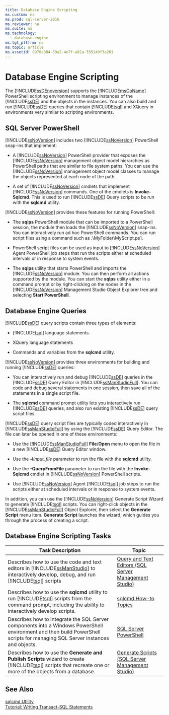 ```yaml
---
title: Database Engine Scripting
ms.custom: na
ms.prod: sql-server-2016
ms.reviewer: na
ms.suite: na
ms.technology: 
  - database-engine
ms.tgt_pltfrm: na
ms.topic: article
ms.assetid: 9978a884-59a2-4e7f-a82a-335149f3a261
---
```

# Database Engine Scripting
  The [!INCLUDE[ssDEnoversion](../../Topics/TopicNameContainA/includes/ssDEnoversion_md.md)] supports the [!INCLUDE[msCoName](../../Topics/TopicNameContainA/includes/msCoName_md.md)] PowerShell scripting environment to manage instances of the [!INCLUDE[ssDE](../../Topics/TopicNameContainA/includes/ssDE_md.md)] and the objects in the instances. You can also build and run [!INCLUDE[ssDE](../../Topics/TopicNameContainA/includes/ssDE_md.md)] queries that contain [!INCLUDE[tsql](../../Topics/TopicNameContainA/includes/tsql_md.md)] and XQuery in environments very similar to scripting environments.  
  
## SQL Server PowerShell  
 [!INCLUDE[ssNoVersion](../../Topics/TopicNameContainA/includes/ssNoVersion_md.md)] includes two [!INCLUDE[ssNoVersion](../../Topics/TopicNameContainA/includes/ssNoVersion_md.md)] PowerShell snap-ins that implement:  
  
-   A [!INCLUDE[ssNoVersion](../../Topics/TopicNameContainA/includes/ssNoVersion_md.md)] PowerShell provider that exposes the [!INCLUDE[ssNoVersion](../../Topics/TopicNameContainA/includes/ssNoVersion_md.md)] management object model hierarchies as PowerShell paths that are similar to file system paths. You can use the [!INCLUDE[ssNoVersion](../../Topics/TopicNameContainA/includes/ssNoVersion_md.md)] management object model classes to manage the objects represented at each node of the path.  
  
-   A set of [!INCLUDE[ssNoVersion](../../Topics/TopicNameContainA/includes/ssNoVersion_md.md)] cmdlets that implement [!INCLUDE[ssNoVersion](../../Topics/TopicNameContainA/includes/ssNoVersion_md.md)] commands. One of the cmdlets is **Invoke-Sqlcmd**. This is used to run [!INCLUDE[ssDE](../../Topics/TopicNameContainA/includes/ssDE_md.md)] Query scripts to be run with the **sqlcmd** utility.  
  
 [!INCLUDE[ssNoVersion](../../Topics/TopicNameContainA/includes/ssNoVersion_md.md)] provides these features for running PowerShell:  
  
-   The **sqlps** PowerShell module that can be imported to a PowerShell session, the module then loads the [!INCLUDE[ssNoVersion](../../Topics/TopicNameContainA/includes/ssNoVersion_md.md)] snap-ins. You can interactively run ad hoc PowerShell commands. You can run script files using a command such as .\MyFolder\MyScript.ps1.  
  
-   PowerShell script files can be used as input to [!INCLUDE[ssNoVersion](../../Topics/TopicNameContainA/includes/ssNoVersion_md.md)] Agent PowerShell job steps that run the scripts either at scheduled intervals or in response to system events.  
  
-   The **sqlps** utility that starts PowerShell and imports the [!INCLUDE[ssNoVersion](../../Topics/TopicNameContainA/includes/ssNoVersion_md.md)] module. You can then perform all actions supported by the module. You can start the **sqlps** utility either in a command prompt or by right-clicking on the nodes in the [!INCLUDE[ssNoVersion](../../Topics/TopicNameContainA/includes/ssNoVersion_md.md)] Management Studio Object Explorer tree and selecting **Start PowerShell**.  
  
## Database Engine Queries  
 [!INCLUDE[ssDE](../../Topics/TopicNameContainA/includes/ssDE_md.md)] query scripts contain three types of elements:  
  
-   [!INCLUDE[tsql](../../Topics/TopicNameContainA/includes/tsql_md.md)] language statements.  
  
-   XQuery language statements  
  
-   Commands and variables from the **sqlcmd** utility.  
  
 [!INCLUDE[ssNoVersion](../../Topics/TopicNameContainA/includes/ssNoVersion_md.md)] provides three environments for building and running [!INCLUDE[ssDE](../../Topics/TopicNameContainA/includes/ssDE_md.md)] queries:  
  
-   You can interactively run and debug [!INCLUDE[ssDE](../../Topics/TopicNameContainA/includes/ssDE_md.md)] queries in the [!INCLUDE[ssDE](../../Topics/TopicNameContainA/includes/ssDE_md.md)] Query Editor in [!INCLUDE[ssManStudioFull](../../Topics/TopicNameContainA/includes/ssManStudioFull_md.md)]. You can code and debug several statements in one session, then save all of the statements in a single script file.  
  
-   The **sqlcmd** command prompt utility lets you interactively run [!INCLUDE[ssDE](../../Topics/TopicNameContainA/includes/ssDE_md.md)] queries, and also run existing [!INCLUDE[ssDE](../../Topics/TopicNameContainA/includes/ssDE_md.md)] query script files.  
  
 [!INCLUDE[ssDE](../../Topics/TopicNameContainA/includes/ssDE_md.md)] query script files are typically coded interactively in [!INCLUDE[ssManStudioFull](../../Topics/TopicNameContainA/includes/ssManStudioFull_md.md)] by using the [!INCLUDE[ssDE](../../Topics/TopicNameContainA/includes/ssDE_md.md)] Query Editor. The file can later be opened in one of these environments:  
  
-   Use the [!INCLUDE[ssManStudioFull](../../Topics/TopicNameContainA/includes/ssManStudioFull_md.md)] **File**/**Open** menu to open the file in a new [!INCLUDE[ssDE](../../Topics/TopicNameContainA/includes/ssDE_md.md)] Query Editor window.  
  
-   Use the **-i***input_file* parameter to run the file with the **sqlcmd** utility.  
  
-   Use the **-QueryFromFile** parameter to run the file with the **Invoke-Sqlcmd** cmdlet in [!INCLUDE[ssNoVersion](../../Topics/TopicNameContainA/includes/ssNoVersion_md.md)] PowerShell scripts.  
  
-   Use [!INCLUDE[ssNoVersion](../../Topics/TopicNameContainA/includes/ssNoVersion_md.md)] Agent [!INCLUDE[tsql](../../Topics/TopicNameContainA/includes/tsql_md.md)] job steps to run the scripts either at scheduled intervals or in response to system events.  
  
 In addition, you can use the [!INCLUDE[ssNoVersion](../../Topics/TopicNameContainA/includes/ssNoVersion_md.md)] Generate Script Wizard to generate [!INCLUDE[tsql](../../Topics/TopicNameContainA/includes/tsql_md.md)] scripts. You can right-click objects in the [!INCLUDE[ssManStudioFull](../../Topics/TopicNameContainA/includes/ssManStudioFull_md.md)] Object Explorer, then select the **Generate Script** menu item. **Generate Script** launches the wizard, which guides you through the process of creating a script.  
  
## Database Engine Scripting Tasks  
  
|Task Description|Topic|  
|----------------------|-----------|  
|Describes how to use the code and text editors in [!INCLUDE[ssManStudio](../../Topics/TopicNameContainA/includes/ssManStudio_md.md)] to interactively develop, debug, and run [!INCLUDE[tsql](../../Topics/TopicNameContainA/includes/tsql_md.md)] scripts|[Query and Text Editors &#40;SQL Server Management Studio&#41;](../../Topics/TopicNameNotContainA/Query-and-Text-Editors--SQL-Server-Management-Studio-.md)|  
|Describes how to use the **sqlcmd** utility to run [!INCLUDE[tsql](../../Topics/TopicNameContainA/includes/tsql_md.md)] scripts from the command prompt, including the ability to interactively develop scripts.|[sqlcmd How-to Topics](../../Topics/TopicNameNotContainA/sqlcmd-How-to-Topics.md)|  
|Describes how to integrate the SQL Server components into a Windows PowerShell environment and then build PowerShell scripts for managing SQL Server instances and objects.|[SQL Server PowerShell](../../Topics/TopicNameNotContainA/SQL-Server-PowerShell.md)|  
|Describes how to use the **Generate and Publish Scripts** wizard to create [!INCLUDE[tsql](../../Topics/TopicNameContainA/includes/tsql_md.md)] scripts that recreate one or more of the objects from a database.|[Generate Scripts &#40;SQL Server Management Studio&#41;](../../Topics/TopicNameNotContainA/Generate-Scripts--SQL-Server-Management-Studio-.md)|  
  
## See Also  
 [sqlcmd Utility](../../Topics/TopicNameNotContainA/sqlcmd-Utility.md)   
 [Tutorial: Writing Transact-SQL Statements](../Topic/Tutorial:%20Writing%20Transact-SQL%20Statements.md)  
  
  